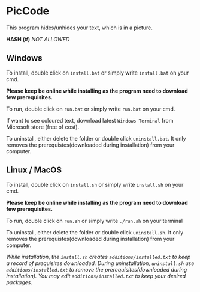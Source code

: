 # PicCode #

This program hides/unhides your text, which is in a picture.

**HASH (#)** *NOT ALLOWED*

## Windows ##

To install, double click on `install.bat` or simply write `install.bat` on your cmd.

**Please keep be online while installing as the program need to download few prerequisites.**



To run, double click on `run.bat` or simply write `run.bat` on your cmd.


If want to see coloured text, download latest `Windows Terminal` from Microsoft store (free of cost).


To uninstall, either delete the folder or double click `uninstall.bat`. It only removes the prerequistes(downloaded during installation) from your computer.



## Linux / MacOS ##

To install, double click on `install.sh` or simply write `install.sh` on your cmd.

**Please keep be online while installing as the program need to download few prerequisites.**



To run, double click on `run.sh` or simply write `./run.sh`  on your terminal


To uninstall, either delete the folder or double click `uninstall.sh`. It only removes the prerequistes(downloaded during installation) from your computer.

*While installation, the `install.sh` creates `additions/installed.txt` to keep a record of prequisites downloaded. During uninstallation, `uninstall.sh` use `additions/installed.txt` to remove the prerequisites(downloaded during installation). You may edit `additions/installed.txt` to keep your desired packages.*
